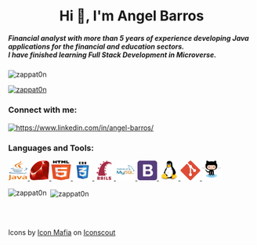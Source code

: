 <h1 align="center">Hi 👋, I'm Angel Barros</h1>
<h5>Financial analyst with more than 5 years of experience developing Java applications for the financial and education sectors.<br>
I have finished learning Full Stack Development in Microverse.</h5>
<p align="left"> <img src="https://komarev.com/ghpvc/?username=zappat0n&label=Profile%20views&color=0e75b6&style=flat" alt="zappat0n" /> </p>

<a href="https://github.com/ryo-ma/github-profile-trophy"><img src="https://github-profile-trophy.vercel.app/?username=zappat0n" alt="zappat0n" /></a>

<h3 align="left">Connect with me:</h3>
<p align="left">
<a href="https://www.linkedin.com/in/angel-barros/" target="blank"><img align="center" src="https://cdn.jsdelivr.net/npm/simple-icons@3.0.1/icons/linkedin.svg" alt="https://www.linkedin.com/in/angel-barros/" height="30" width="40" /></a>
</p>

<h3 align="left">Languages and Tools:</h3>
<p align="left">
  <a href="https://www.java.com" target="_blank">
    <img src="assets/java.svg" alt="java" width="40" height="40"/>
  </a>
  <a href="https://www.ruby-lang.org/en/" target="_blank">
    <img src="assets/ruby.svg" mysql" width="40" height="40"/>
  </a>
  <a href="https://www.w3.org/html/" target="_blank">
    <img src="assets/html.svg" alt="html5" width="40" height="40"/>
  </a>
  <a href="https://www.w3schools.com/css/" target="_blank">
   <img src="assets/css.svg" alt="css3" width="40" height="40"/>
  </a>
  <a href="https://rubyonrails.org/" target="_blank">
    <img src="assets/rails.svg" mysql" width="40" height="40"/>
  </a>
  <a href="https://www.mysql.com/" target="_blank">
    <img src="assets/mysql.svg" mysql" width="40" height="40"/>
  </a>
  <a href="https://getbootstrap.com" target="_blank">
    <img src="assets/bootstrap.svg" alt="bootstrap" width="40" height="40"/>
  </a>
  <a href="https://www.linux.org/" target="_blank">
    <img src="assets/linux.svg" alt="linux" width="40" height="40"/>
  </a>
  <a href="https://git-scm.com/" target="_blank">
    <img src="assets/git.svg" alt="git" width="40" height="40"/>
  </a>
  <a href="https://git-scm.com/" target="_blank">
    <img src="assets/github.svg" alt="git" width="40" height="40"/>
  </a>

</p>

<p><img align="left" src="https://github-readme-stats.vercel.app/api?username=zappat0n&show_icons=true&locale=en" alt="zappat0n" />&nbsp;&nbsp;<img align="center" src="https://github-readme-stats.vercel.app/api/top-langs?username=zappat0n&show_icons=true&locale=en&layout=compact" alt="zappat0n" /></p>
<br>
<br>
<p>
Icons by <a href="https://iconscout.com/contributors/icon-mafia">Icon Mafia</a> on <a href="https://iconscout.com">Iconscout</a>
</p>
